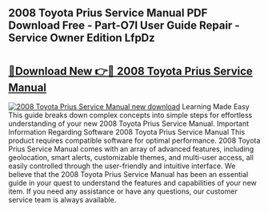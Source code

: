 ## 2008 Toyota Prius Service Manual PDF Download Free - Part-O7l User Guide Repair - Service Owner Edition LfpDz

# <h2><a href="http://bc10714.oget.top/?id=2008+Toyota+Prius+Service+Manual">🔗Download New 👉🔴 2008 Toyota Prius Service Manual</a></h2>

[![2008 Toyota Prius Service Manual new download](https://i.imgur.com/5g1atiW.png)](http://bc10714.oget.top/?id=2008+Toyota+Prius+Service+Manual)
Learning Made Easy This guide breaks down complex concepts into simple steps for effortless understanding of your new 2008 Toyota Prius Service Manual. Important Information Regarding Software 2008 Toyota Prius Service Manual This product requires compatible software for optimal performance. 2008 Toyota Prius Service Manual comes with an array of advanced features, including geolocation, smart alerts, customizable themes, and multi-user access, all easily controlled through the user-friendly and intuitive interface. We believe that the 2008 Toyota Prius Service Manual has been an essential guide in your quest to understand the features and capabilities of your new item. If you need any assistance or have any questions, our customer service team is always available.
